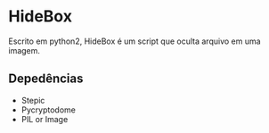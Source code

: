 # HideBox
Escrito em python2, HideBox é um script que oculta arquivo em uma imagem.

## Depedências
- Stepic
- Pycryptodome
- PIL or Image


